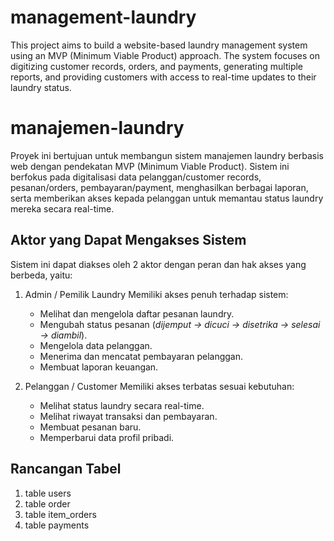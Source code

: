 # management-laundry
This project aims to build a website-based laundry management system using an MVP (Minimum Viable Product) approach. The system focuses on digitizing customer records, orders, and payments, generating multiple reports, and providing customers with access to real-time updates to their laundry status.


# manajemen-laundry
Proyek ini bertujuan untuk membangun sistem manajemen laundry berbasis web dengan pendekatan MVP (Minimum Viable Product).
Sistem ini berfokus pada digitalisasi data pelanggan/customer records, pesanan/orders, pembayaran/payment, menghasilkan berbagai laporan, serta memberikan akses kepada pelanggan untuk memantau status laundry mereka secara real-time.

 ## Aktor yang Dapat Mengakses Sistem

Sistem ini dapat diakses oleh 2 aktor dengan peran dan hak akses yang berbeda, yaitu:


1. Admin / Pemilik Laundry
    Memiliki akses penuh terhadap sistem:
    - Melihat dan mengelola daftar pesanan laundry.
    - Mengubah status pesanan (*dijemput → dicuci → disetrika → selesai → diambil*).
    - Mengelola data pelanggan.
    - Menerima dan mencatat pembayaran pelanggan.
    - Membuat laporan keuangan.

2. Pelanggan / Customer
    Memiliki akses terbatas sesuai kebutuhan:
    - Melihat status laundry secara real-time.
    - Melihat riwayat transaksi dan pembayaran.
    - Membuat pesanan baru.
    - Memperbarui data profil pribadi.


## Rancangan Tabel 

1. table users 
2. table order
3. table item_orders
4. table payments

